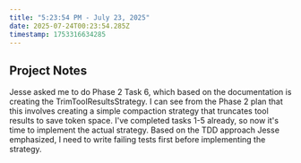 ```yaml
---
title: "5:23:54 PM - July 23, 2025"
date: 2025-07-24T00:23:54.285Z
timestamp: 1753316634285
---
```


## Project Notes

Jesse asked me to do Phase 2 Task 6, which based on the documentation is creating the TrimToolResultsStrategy. I can see from the Phase 2 plan that this involves creating a simple compaction strategy that truncates tool results to save token space. I've completed tasks 1-5 already, so now it's time to implement the actual strategy. Based on the TDD approach Jesse emphasized, I need to write failing tests first before implementing the strategy.
